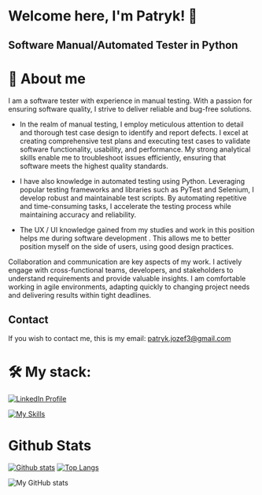 # Welcome here, I'm Patryk! 👋

## Software Manual/Automated Tester in Python

# 💪 About me

<p>I am a software tester with experience in manual testing. With a passion for ensuring software quality, I strive to deliver reliable and bug-free solutions.
  
  
- In the realm of manual testing, I employ meticulous attention to detail and thorough test case design to identify and report defects. 
I excel at creating comprehensive test plans and executing test cases to validate software functionality, usability, and performance. My strong analytical skills enable me to troubleshoot issues efficiently, ensuring that software meets the highest quality standards. 
  
  
- I have also knowledge in automated testing using Python. Leveraging popular testing frameworks and libraries such as PyTest and Selenium, I develop robust and maintainable test scripts. By automating repetitive and time-consuming tasks, I accelerate the testing process while maintaining accuracy and reliability.

  
- The UX / UI knowledge gained from my studies and work in this position helps me during software development . This allows me to better position myself on the side of users, using good design practices. 
  
  
Collaboration and communication are key aspects of my work. I actively engage with cross-functional teams, developers, and stakeholders to understand requirements and provide valuable insights. I am comfortable working in agile environments, adapting quickly to changing project needs and delivering results within tight deadlines.
</p>

## Contact
If you wish to contact me, this is my email: [patryk.jozef3@gmail.com](mailto:patryk.jozef3@gmail.com)

# 🛠️ My stack: 
[![LinkedIn Profile](https://img.shields.io/static/v1?label=LinkedIn&message=Profile&color=blue&style=for-the-badge&logo=linkedin)](https://www.linkedin.com/in/patryk-jozefczyk/)

[![My Skills](https://skillicons.dev/icons?i=python,selenium,postman,git,postgres,html,css,vscode,figma,ps,xd)](https://skillicons.dev)

# Github Stats
  
  <a href="#">![Github stats](https://github-readme-stats.vercel.app/api?username=Forciu&theme=blueberry&count_private=true&hide_border=true&line_height=20)</a>
  <a href="#">![Top Langs](https://github-readme-stats.vercel.app/api/top-langs/?username=Forciu&layout=compact&theme=blueberry&count_private=true&hide_border=true)</a>

 <img align="left" alt="My GitHub stats" src="https://github-readme-stats.vercel.app/api?username=Forciu&count_private=true" />
